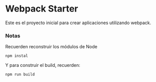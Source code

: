 # Webpack Starter

Este es el proyecto inicial para crear aplicaciones utilizando webpack.

### Notas

Recuerden reconstruir los módulos de Node
```
npm instal
```

Y para construir el build, recuerden:
```
npm run build
```